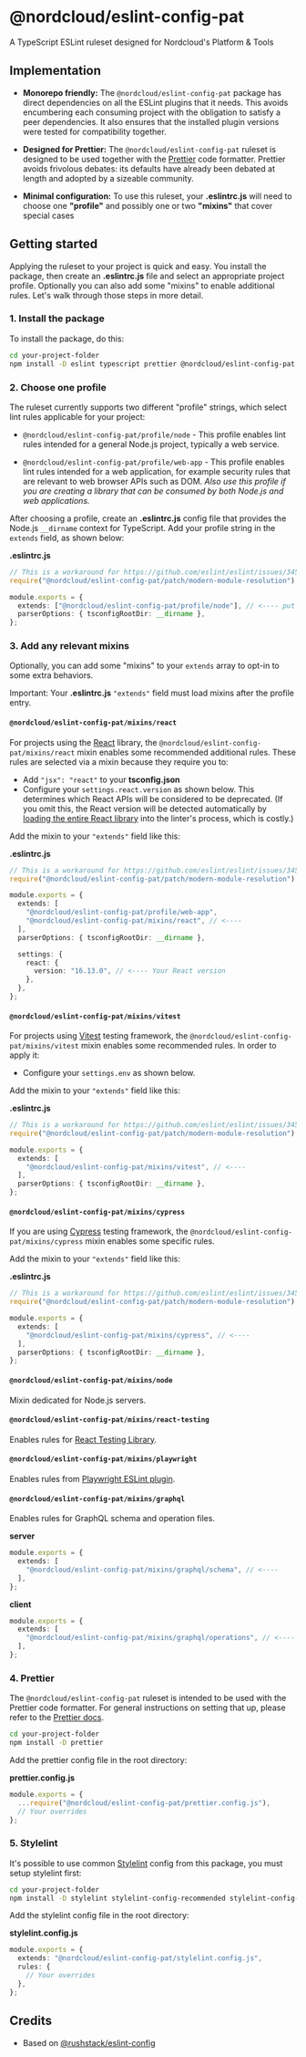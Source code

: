 # @nordcloud/eslint-config-pat

A TypeScript ESLint ruleset designed for Nordcloud's Platform & Tools

## Implementation

- **Monorepo friendly:** The `@nordcloud/eslint-config-pat` package has direct dependencies on all the ESLint plugins
  that it needs. This avoids encumbering each consuming project with the obligation to satisfy a peer dependencies.
  It also ensures that the installed plugin versions were tested for compatibility together.

- **Designed for Prettier:** The `@nordcloud/eslint-config-pat` ruleset is designed to be used together with
  the [Prettier](https://prettier.io/) code formatter.
  Prettier avoids frivolous debates: its defaults have already been debated
  at length and adopted by a sizeable community.

- **Minimal configuration:** To use this ruleset, your **.eslintrc.js** will need to choose one **"profile"**
  and possibly one or two **"mixins"** that cover special cases

## Getting started

Applying the ruleset to your project is quick and easy. You install the package, then create an **.eslintrc.js** file
and select an appropriate project profile. Optionally you can also add some "mixins" to enable additional rules.
Let's walk through those steps in more detail.

### 1. Install the package

To install the package, do this:

```sh
cd your-project-folder
npm install -D eslint typescript prettier @nordcloud/eslint-config-pat
```

### 2. Choose one profile

The ruleset currently supports two different "profile" strings, which select lint rules applicable for
your project:

- `@nordcloud/eslint-config-pat/profile/node` - This profile enables lint rules intended for a general Node.js project,
  typically a web service.

- `@nordcloud/eslint-config-pat/profile/web-app` - This profile enables lint rules intended for a web application, for
  example security rules that are relevant to web browser APIs such as DOM.
  _Also use this profile if you are creating a library that can be consumed by both Node.js and web applications._

After choosing a profile, create an **.eslintrc.js** config file that provides the Node.js `__dirname` context
for TypeScript. Add your profile string in the `extends` field, as shown below:

**.eslintrc.js**

```ts
// This is a workaround for https://github.com/eslint/eslint/issues/3458
require("@nordcloud/eslint-config-pat/patch/modern-module-resolution");

module.exports = {
  extends: ["@nordcloud/eslint-config-pat/profile/node"], // <---- put your profile string here
  parserOptions: { tsconfigRootDir: __dirname },
};
```

### 3. Add any relevant mixins

Optionally, you can add some "mixins" to your `extends` array to opt-in to some extra behaviors.

Important: Your **.eslintrc.js** `"extends"` field must load mixins after the profile entry.

#### `@nordcloud/eslint-config-pat/mixins/react`

For projects using the [React](https://reactjs.org/) library, the `@nordcloud/eslint-config-pat/mixins/react` mixin
enables some recommended additional rules. These rules are selected via a mixin because they require you to:

- Add `"jsx": "react"` to your **tsconfig.json**
- Configure your `settings.react.version` as shown below. This determines which React APIs will be considered
  to be deprecated. (If you omit this, the React version will be detected automatically by
  [loading the entire React library](https://github.com/yannickcr/eslint-plugin-react/blob/4da74518bd78f11c9c6875a159ffbae7d26be693/lib/util/version.js#L23)
  into the linter's process, which is costly.)

Add the mixin to your `"extends"` field like this:

**.eslintrc.js**

```ts
// This is a workaround for https://github.com/eslint/eslint/issues/3458
require("@nordcloud/eslint-config-pat/patch/modern-module-resolution");

module.exports = {
  extends: [
    "@nordcloud/eslint-config-pat/profile/web-app",
    "@nordcloud/eslint-config-pat/mixins/react", // <----
  ],
  parserOptions: { tsconfigRootDir: __dirname },

  settings: {
    react: {
      version: "16.13.0", // <---- Your React version
    },
  },
};
```

#### `@nordcloud/eslint-config-pat/mixins/vitest`

For projects using [Vitest](https://vitest.dev/) testing framework, the `@nordcloud/eslint-config-pat/mixins/vitest` mixin enables some recommended rules. In order to apply it:

- Configure your `settings.env` as shown below.

Add the mixin to your `"extends"` field like this:

**.eslintrc.js**

```ts
// This is a workaround for https://github.com/eslint/eslint/issues/3458
require("@nordcloud/eslint-config-pat/patch/modern-module-resolution");

module.exports = {
  extends: [
    "@nordcloud/eslint-config-pat/mixins/vitest", // <----
  ],
  parserOptions: { tsconfigRootDir: __dirname },
};
```

#### `@nordcloud/eslint-config-pat/mixins/cypress`

If you are using [Cypress](https://www.cypress.io/) testing framework, the `@nordcloud/eslint-config-pat/mixins/cypress` mixin
enables some specific rules.

Add the mixin to your `"extends"` field like this:

**.eslintrc.js**

```ts
// This is a workaround for https://github.com/eslint/eslint/issues/3458
require("@nordcloud/eslint-config-pat/patch/modern-module-resolution");

module.exports = {
  extends: [
    "@nordcloud/eslint-config-pat/mixins/cypress", // <----
  ],
  parserOptions: { tsconfigRootDir: __dirname },
};
```

#### `@nordcloud/eslint-config-pat/mixins/node`

Mixin dedicated for Node.js servers.

#### `@nordcloud/eslint-config-pat/mixins/react-testing`

Enables rules for [React Testing Library](https://testing-library.com/docs/react-testing-library/intro/).

#### `@nordcloud/eslint-config-pat/mixins/playwright`

Enables rules from [Playwright ESLint plugin](https://github.com/playwright-community/eslint-plugin-playwright).

#### `@nordcloud/eslint-config-pat/mixins/graphql`

Enables rules for GraphQL schema and operation files.

**server**

```ts
module.exports = {
  extends: [
    "@nordcloud/eslint-config-pat/mixins/graphql/schema", // <----
  ],
};
```

**client**

```ts
module.exports = {
  extends: [
    "@nordcloud/eslint-config-pat/mixins/graphql/operations", // <----
  ],
};
```

### 4. Prettier

The `@nordcloud/eslint-config-pat` ruleset is intended to be used with the Prettier code formatter. For general
instructions on setting that up, please refer to the [Prettier docs](https://prettier.io/docs/en/index.html).

```sh
cd your-project-folder
npm install -D prettier
```

Add the prettier config file in the root directory:

**prettier.config.js**

```ts
module.exports = {
  ...require("@nordcloud/eslint-config-pat/prettier.config.js"),
  // Your overrides
};
```

### 5. Stylelint

It's possible to use common [Stylelint](https://stylelint.io/) config from this package, you must setup stylelint first:

```sh
cd your-project-folder
npm install -D stylelint stylelint-config-recommended stylelint-config-styled-components stylelint-processor-styled-components
```

Add the stylelint config file in the root directory:

**stylelint.config.js**

```ts
module.exports = {
  extends: "@nordcloud/eslint-config-pat/stylelint.config.js",
  rules: {
    // Your overrides
  },
};
```

## Credits

- Based on [@rushstack/eslint-config](https://github.dev/microsoft/rushstack/tree/master/stack/eslint-config)
